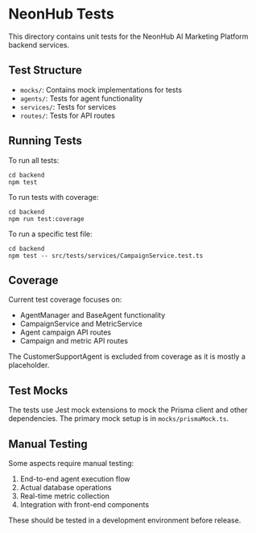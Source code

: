 # NeonHub Tests

This directory contains unit tests for the NeonHub AI Marketing Platform backend services.

## Test Structure

- `mocks/`: Contains mock implementations for tests
- `agents/`: Tests for agent functionality
- `services/`: Tests for services
- `routes/`: Tests for API routes

## Running Tests

To run all tests:

```
cd backend
npm test
```

To run tests with coverage:

```
cd backend
npm run test:coverage
```

To run a specific test file:

```
cd backend
npm test -- src/tests/services/CampaignService.test.ts
```

## Coverage

Current test coverage focuses on:

- AgentManager and BaseAgent functionality
- CampaignService and MetricService
- Agent campaign API routes
- Campaign and metric API routes

The CustomerSupportAgent is excluded from coverage as it is mostly a placeholder.

## Test Mocks

The tests use Jest mock extensions to mock the Prisma client and other dependencies. The primary mock setup is in `mocks/prismaMock.ts`.

## Manual Testing

Some aspects require manual testing:

1. End-to-end agent execution flow
2. Actual database operations
3. Real-time metric collection
4. Integration with front-end components

These should be tested in a development environment before release. 